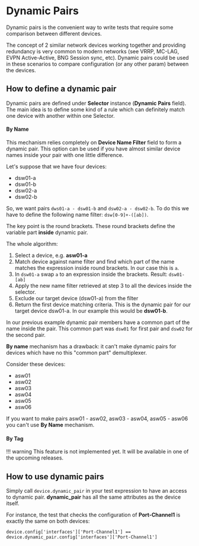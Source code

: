 # Dynamic Pairs

Dynamic pairs is the convenient way to write tests that require some comparison between different devices.

The concept of 2 similar network devices working together and providing redundancy is very common to modern networks (see VRRP, MC-LAG, EVPN Active-Active, BNG Session sync, etc). Dynamic pairs could be used in these scenarios to compare configuration (or any other param) between the devices.


## How to define a dynamic pair

Dynamic pairs are defined under **Selector** instance (**Dynamic Pairs** field).
The main idea is to define some kind of a rule which can definitely match one device with another within one Selector.

#### By Name

This mechanism relies completely on **Device Name Filter** field to form a dynamic pair.
This option can be used if you have almost similar device names inside your pair with one little difference.

Let's suppose that we have four devices:

* dsw01-a
* dsw01-b
* dsw02-a
* dsw02-b

So, we want pairs `dws01-a - dsw01-b` and `dsw02-a - dsw02-b`. To do this we have to define the following name filter: `dsw[0-9]+-([ab])`.

The key point is the round brackets. These round brackets define the variable part **inside** dynamic pair.

The whole algorithm:

1. Select a device, e.g. **asw01-a**
2. Match device against name filter and find which part of the name matches the expression inside round brackets. In our case this is `a`.
3. In `dsw01-a` swap `a` to an expression inside the brackets. Result: `dsw01-[ab]`
4. Apply the new name filter retrieved at step 3 to all the devices inside the selector.
5. Exclude our target device (dsw01-a) from the filter
6. Return the first device matching criteria. This is the dynamic pair for our target device dsw01-a. In our example this would be **dsw01-b**.


In our previous example dynamic pair members have a common part of the name inside the pair. This common part was `dsw01` for first pair and `dsw02` for the second pair.

**By name** mechanism has a drawback: it can't make dynamic pairs for devices which have no this "common part" demultiplexer.

Consider these devices:

* asw01
* asw02
* asw03
* asw04
* asw05
* asw06

If you want to make pairs asw01 - asw02, asw03 - asw04, asw05 - asw06 you can't use **By Name** mechanism.


#### By Tag

!!! warning
    This feature is not implemented yet. It will be available in one of the upcoming releases.


## How to use dynamic pairs

Simply call `device.dynamic_pair` in your test expression to have an access to dynamic pair.
**dynamic_pair** has all the same attributes as the device itself.

For instance, the test that checks the configuration of **Port-Channel1** is exactly the same on both devices:
```
device.config['interfaces']['Port-Channel1'] == device.dynamic_pair.config['interfaces']['Port-Channel1']
```
